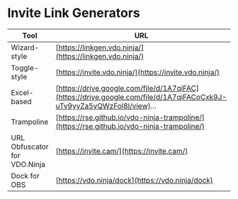# Invite Link Generators

| Tool                         | URL                                                                                                                   |
| ---------------------------- | --------------------------------------------------------------------------------------------------------------------- |
| Wizard-style                 | [https://linkgen.vdo.ninja/](https://linkgen.vdo.ninja/)                                                              |
| Toggle-style                 | [https://invite.vdo.ninja/](https://invite.vdo.ninja/)                                                                |
| Excel-based                  | [https://drive.google.com/file/d/1A7qiFAC](https://drive.google.com/file/d/1A7qiFACoCxk9J-uTv9yyZa5yQWzFol8l/view)... |
| Trampoline                   | [https://rse.github.io/vdo-ninja-trampoline/](https://rse.github.io/vdo-ninja-trampoline/)                            |
| URL Obfuscator for VDO.Ninja | [https://invite.cam/](https://invite.cam/)                                                                            |
| Dock for OBS                 | [https://vdo.ninja/dock](https://vdo.ninja/dock)                                                                      |
